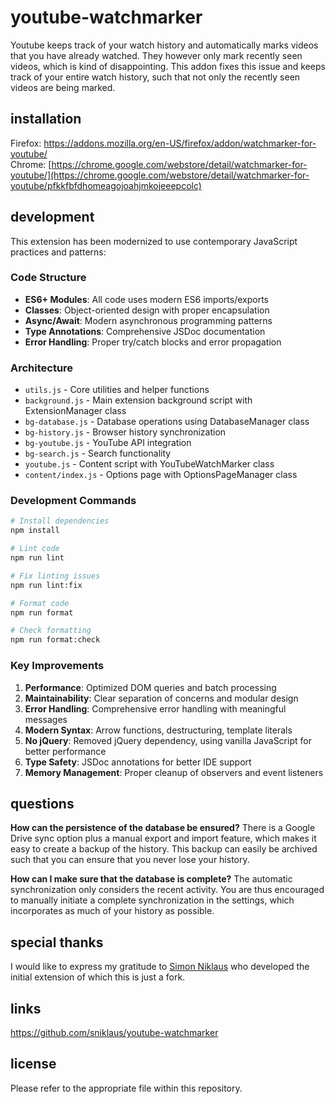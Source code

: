 # youtube-watchmarker

Youtube keeps track of your watch history and automatically marks videos that you have already watched. They however only mark recently seen videos, which is kind of disappointing. This addon fixes this issue and keeps track of your entire watch history, such that not only the recently seen videos are being marked.

## installation

Firefox: https://addons.mozilla.org/en-US/firefox/addon/watchmarker-for-youtube/
<br />
Chrome: [https://chrome.google.com/webstore/detail/watchmarker-for-youtube/](https://chrome.google.com/webstore/detail/watchmarker-for-youtube/pfkkfbfdhomeagojoahjmkojeeepcolc)

## development

This extension has been modernized to use contemporary JavaScript practices and patterns:

### Code Structure

- **ES6+ Modules**: All code uses modern ES6 imports/exports
- **Classes**: Object-oriented design with proper encapsulation
- **Async/Await**: Modern asynchronous programming patterns
- **Type Annotations**: Comprehensive JSDoc documentation
- **Error Handling**: Proper try/catch blocks and error propagation

### Architecture

- `utils.js` - Core utilities and helper functions
- `background.js` - Main extension background script with ExtensionManager class
- `bg-database.js` - Database operations using DatabaseManager class
- `bg-history.js` - Browser history synchronization
- `bg-youtube.js` - YouTube API integration
- `bg-search.js` - Search functionality
- `youtube.js` - Content script with YouTubeWatchMarker class
- `content/index.js` - Options page with OptionsPageManager class

### Development Commands

```bash
# Install dependencies
npm install

# Lint code
npm run lint

# Fix linting issues
npm run lint:fix

# Format code
npm run format

# Check formatting
npm run format:check
```

### Key Improvements

1. **Performance**: Optimized DOM queries and batch processing
2. **Maintainability**: Clear separation of concerns and modular design
3. **Error Handling**: Comprehensive error handling with meaningful messages
4. **Modern Syntax**: Arrow functions, destructuring, template literals
5. **No jQuery**: Removed jQuery dependency, using vanilla JavaScript for better performance
6. **Type Safety**: JSDoc annotations for better IDE support
7. **Memory Management**: Proper cleanup of observers and event listeners

## questions

<b>How can the persistence of the database be ensured?</b> There is a Google Drive sync option plus a manual export and import feature, which makes it easy to create a backup of the history. This backup can easily be archived such that you can ensure that you never lose your history.

<b>How can I make sure that the database is complete?</b> The automatic synchronization only considers the recent activity. You are thus encouraged to manually initiate a complete synchronization in the settings, which incorporates as much of your history as possible.

## special thanks

I would like to express my gratitude to [Simon Niklaus](https://github.com/sniklaus) who developed the initial extension of which this is just a fork.

## links

https://github.com/sniklaus/youtube-watchmarker

## license

Please refer to the appropriate file within this repository.
